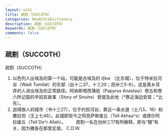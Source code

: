 ```yaml
---
layout: wiki
title: 疏割（SUCCOTH）
categories: NewBibleDictionary
description: 疏割（SUCCOTH）
keywords: 疏割（SUCCOTH）
comments: false
---
```


## 疏割（SUCCOTH）



疏割（SUCCOTH）
1. 以色列人出埃及的第一个站，可能是古埃及的 t[kw （比东城），位于特米拉河谷（Wadi Tumilat）的东部（出十二37，十三20；民卅三5-6）。这是离乡背井的人进出埃及的正常路径。阿纳斯塔西蒲纸（Papyrus Anastasi）卷五和卷六所记载的辛奴亥故事（Story of Sinuhe）曾提及此地（*靠近海边安营；*比东）。
2. 迦得族人的城市（书十三27），位于约但河谷，靠近一条水道（士八5、16）和撒拉但（王上七46）。此城即现今之阿克萨斯废丘（Tell
Akhsa^s）或德尔阿拉废丘（Tell De^r Allah）。
　　疏割一名在创卅三17有所解释，即与“棚”有关，因为雅各在那里定居。
C.D.W.




